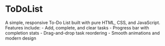 # ToDoList
A simple, responsive To-Do List built with pure HTML, CSS, and JavaScript.   Features include: - Add, complete, and clear tasks - Progress bar with completion stats - Drag-and-drop task reordering - Smooth animations and modern design
